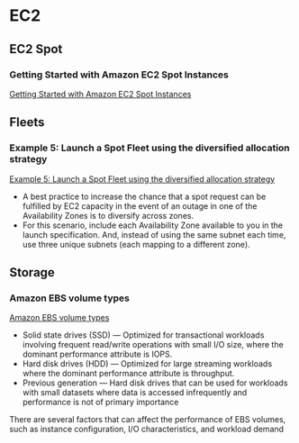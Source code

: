 # EC2

## EC2 Spot

### Getting Started with Amazon EC2 Spot Instances

[Getting Started with Amazon EC2 Spot Instances](https://aws.amazon.com/ec2/spot/getting-started/)


## Fleets

### Example 5: Launch a Spot Fleet using the diversified allocation strategy

[Example 5: Launch a Spot Fleet using the diversified allocation strategy](https://docs.aws.amazon.com/AWSEC2/latest/UserGuide/spot-fleet-examples.html#fleet-config5)

- A best practice to increase the chance that a spot request can be fulfilled by EC2 capacity in the event of an outage in one of the Availability Zones is to diversify across zones.
- For this scenario, include each Availability Zone available to you in the launch specification. And, instead of using the same subnet each time, use three unique subnets (each mapping to a different zone).


## Storage

### Amazon EBS volume types

[Amazon EBS volume types](https://docs.aws.amazon.com/AWSEC2/latest/UserGuide/ebs-volume-types.html)

- Solid state drives (SSD) — Optimized for transactional workloads involving frequent read/write operations with small I/O size, where the dominant performance attribute is IOPS.
- Hard disk drives (HDD) — Optimized for large streaming workloads where the dominant performance attribute is throughput.
- Previous generation — Hard disk drives that can be used for workloads with small datasets where data is accessed infrequently and performance is not of primary importance

There are several factors that can affect the performance of EBS volumes, such as instance configuration, I/O characteristics, and workload demand

